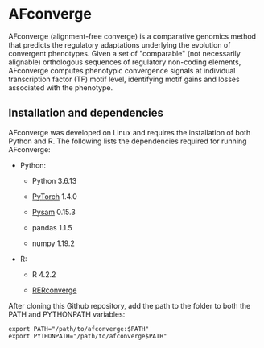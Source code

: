 # AFconverge

AFconverge (alignment-free converge) is a comparative genomics method that predicts the regulatory adaptations underlying the evolution of convergent phenotypes. Given a set of "comparable" (not necessarily alignable) orthologous sequences of regulatory non-coding elements, AFconverge computes phenotypic convergence signals at individual transcription factor (TF) motif level, identifying motif gains and losses associated with the phenotype.


## Installation and dependencies

AFconverge was developed on Linux and requires the installation of both Python and R. The following lists the dependencies required for running AFconverge:

- Python:

    - Python 3.6.13

    - [PyTorch](https://pytorch.org/) 1.4.0

    - [Pysam](https://pysam.readthedocs.io/en/latest/index.html) 0.15.3

    - pandas 1.1.5
    
    - numpy 1.19.2
    
- R:
    - R 4.2.2
    
    - [RERconverge](https://github.com/nclark-lab/RERconverge)
    
After cloning this Github repository, add the path to the folder to both the PATH and PYTHONPATH variables:


```
export PATH="/path/to/afconverge:$PATH"
export PYTHONPATH="/path/to/afconverge$PATH"
```



